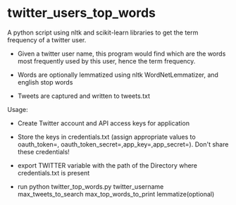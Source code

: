 # twitter_users_top_words

A python script using nltk and scikit-learn libraries to get the term frequency of a twitter user.

- Given a twitter user name, this program would find which are the words most frequently used by this user, hence the term frequency.

- Words are optionally lemmatized using nltk WordNetLemmatizer, and english stop words

- Tweets are captured and written to tweets.txt

Usage:

- Create Twitter account and API access keys for application
- Store the keys in credentials.txt (assign appropriate values to oauth_token=, oauth_token_secret=,app_key=,app_secret=). Don't share these credentials!

- export TWITTER variable with the path of the Directory where credentials.txt is present
- run python twitter_top_words.py twitter_username max_tweets_to_search max_top_words_to_print lemmatize(optional)
